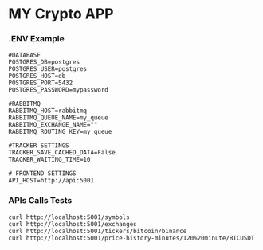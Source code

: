 # MY Crypto APP

### .ENV Example
    #DATABASE
    POSTGRES_DB=postgres
    POSTGRES_USER=postgres
    POSTGRES_HOST=db
    POSTGRES_PORT=5432
    POSTGRES_PASSWORD=mypassword
    
    #RABBITMQ
    RABBITMQ_HOST=rabbitmq
    RABBITMQ_QUEUE_NAME=my_queue
    RABBITMQ_EXCHANGE_NAME=""
    RABBITMQ_ROUTING_KEY=my_queue
    
    #TRACKER SETTINGS
    TRACKER_SAVE_CACHED_DATA=False
    TRACKER_WAITING_TIME=10

    # FRONTEND SETTINGS
    API_HOST=http://api:5001


### APIs Calls Tests
    curl http://localhost:5001/symbols
    curl http://localhost:5001/exchanges
    curl http://localhost:5001/tickers/bitcoin/binance
    curl http://localhost:5001/price-history-minutes/120%20minute/BTCUSDT
